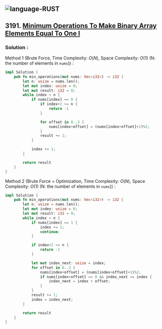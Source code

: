 ![language-RUST](https://img.shields.io/badge/RUST-8d4004?style=for-the-badge&logo=RUST)
---

## 3191. [Minimum Operations To Make Binary Array Elements Equal To One I](https://leetcode.com/problems/minimum-operations-to-make-binary-array-elements-equal-to-one-i)

### Solution :

Method 1 (Brute Force, Time Complexity: $O(N)$, Space Complexity: $O(1)$ (N: the number of elements in `nums`)) :
```rust
impl Solution {
    pub fn min_operations(mut nums: Vec<i32>) -> i32 {
        let n: usize = nums.len();
        let mut index: usize = 0;
        let mut result: i32 = 0;
        while index < n {
            if nums[index] == 0 {
                if index+2 >= n {
                    return -1
                }

                for offset in 0..3 {
                    nums[index+offset] = (nums[index+offset]+1)%2;
                }
                result += 1;
            }

            index += 1;
        }

        return result
    }
}
```

Method 2 (Brute Force + Optimization, Time Complexity: $O(N)$, Space Complexity: $O(1)$ (N: the number of elements in `nums`)) :
```rust
impl Solution {
    pub fn min_operations(mut nums: Vec<i32>) -> i32 {
        let n: usize = nums.len();
        let mut index: usize = 0;
        let mut result: i32 = 0;
        while index < n {
            if nums[index] == 1 {
                index += 1;
                continue;
            }

            if index+2 >= n {
                return -1
            }

            let mut index_next: usize = index;
            for offset in 0..3 {
                nums[index+offset] = (nums[index+offset]+1)%2;
                if nums[index+offset] == 0 && index_next == index {
                    index_next = index + offset;
                }
            }
            result += 1;
            index = index_next;
        }

        return result
    }
}
```

